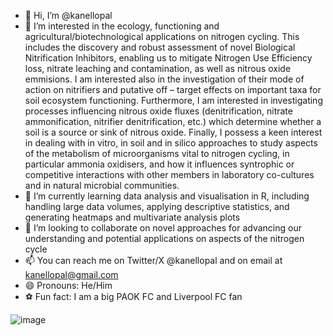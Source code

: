 - 👋 Hi, I’m @kanellopal
- 👀 I’m interested in the ecology, functioning and agricultural/biotechnological applications on nitrogen cycling. This includes the discovery and robust assessment of novel Biological Nitrification Inhibitors,
enabling us to mitigate Nitrogen Use Efficiency loss, nitrate leaching and contamination, as well as nitrous oxide emmisions. I am interested also in the investigation of their mode of action on nitrifiers and putative off – target effects on important taxa for soil ecosystem functioning. 
Furthermore, I am interested in investigating processes influencing nitrous oxide fluxes (denitrification, nitrate ammonification, nitrifier denitrification, etc.) which determine whether a soil is a source or
sink of nitrous oxide.
Finally, I possess a keen interest in dealing with in vitro, in soil and in silico approaches to study aspects of the metabolism of microorganisms vital to nitrogen cycling, in particular ammonia oxidisers, 
and how it influences syntrophic or competitive interactions with other members in laboratory co-cultures and in natural microbial communities.  
- 🌱 I’m currently learning data analysis and visualisation in R, including handling large data volumes, applying descriptive statistics, and generating heatmaps and multivariate analysis plots
- 💞️ I’m looking to collaborate on novel approaches for advancing our understanding and potential applications on aspects of the nitrogen cycle
- 📫 You can reach me on Twitter/X @kanellopal and on email at kanellopal@gmail.com
- 😄 Pronouns: He/Him
- ⚽ Fun fact: I am a big PAOK FC and Liverpool FC fan
  
![image](https://th.bing.com/th/id/OIP.-FeujFX5A_z8zLGsrwY34QAAAA?rs=1&pid=ImgDetMain)

<!---
kanellopal/kanellopal is a ✨ special ✨ repository because its `README.md` (this file) appears 
on your GitHub profile.
You can click the Preview link to take a look at your changes.
--->

